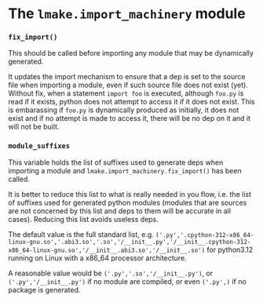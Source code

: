 <!-- This file is part of the open-lmake distribution (git@github.com:cesar-douady/open-lmake.git)-->
<!-- Copyright (c) 2023-2025 Doliam-->
<!-- This program is free software: you can redistribute/modify under the terms of the GPL-v3 (https://www.gnu.org/licenses/gpl-3.0.html).-->
<!-- This program is distributed WITHOUT ANY WARRANTY, without even the implied warranty of MERCHANTABILITY or FITNESS FOR A PARTICULAR PURPOSE.-->

# The `lmake.import_machinery` module

### `fix_import()`

This should be called before importing any module that may be dynamically generated.

It updates the import mechanism to ensure that a dep is set to the source file when importing a module, even if such source file does not exist (yet).
Without fix, when a statement `import foo` is executed, although `foo.py` is read if it exists, python does not attempt to access it if it does not exist.
This is embarassing if `foo.py` is dynamically produced as initially, it does not exist and if no attempt is made to access it, there will be no dep on it and it will not be built.

### `module_suffixes`

This variable holds the list of suffixes used to generate deps when importing a module and `lmake.import_machinery.fix_import()` has been called.

It is better to reduce this list to what is really needed in you flow, i.e. the list of suffixes used for generated python modules
(modules that are sources are not concerned by this list and deps to them will be accurate in all cases).
Reducing this list avoids useless deps.

The default value is the full standard list,
e.g. `('.py','.cpython-312-x86_64-linux-gnu.so','.abi3.so','.so','/__init__.py','/__init__.cpython-312-x86_64-linux-gnu.so','/__init__.abi3.so','/__init__.so')`
for python3.12 running on Linux with a x86\_64 processor architecture.

A reasonable value would be `('.py','.so','/__init__.py')`, or `('.py','/__init__.py')` if no module are compiled, or even `('.py',)` if no package is generated.

